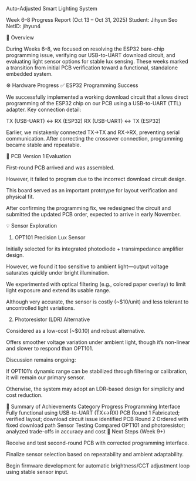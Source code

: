 Auto-Adjusted Smart Lighting System

Week 6–8 Progress Report (Oct 13 – Oct 31, 2025)
Student: Jihyun Seo  NetID: jihyun4

🧠 Overview

During Weeks 6–8, we focused on resolving the ESP32 bare-chip programming issue, verifying our USB-to-UART download circuit, and evaluating light sensor options for stable lux sensing. These weeks marked a transition from initial PCB verification toward a functional, standalone embedded system.

⚙️ Hardware Progress
✅ ESP32 Programming Success

We successfully implemented a working download circuit that allows direct programming of the ESP32 chip on our PCB using a USB-to-UART (TTL) adapter.
Key connection detail:

TX (USB-UART) ↔ RX (ESP32)
RX (USB-UART) ↔ TX (ESP32)


Earlier, we mistakenly connected TX→TX and RX→RX, preventing serial communication. After correcting the crossover connection, programming became stable and repeatable.

🧩 PCB Version 1 Evaluation

First-round PCB arrived and was assembled.

However, it failed to program due to the incorrect download circuit design.

This board served as an important prototype for layout verification and physical fit.

After confirming the programming fix, we redesigned the circuit and submitted the updated PCB order, expected to arrive in early November.

💡 Sensor Exploration
1. OPT101 Precision Lux Sensor

Initially selected for its integrated photodiode + transimpedance amplifier design.

However, we found it too sensitive to ambient light—output voltage saturates quickly under bright illumination.

We experimented with optical filtering (e.g., colored paper overlay) to limit light exposure and extend its usable range.

Although very accurate, the sensor is costly (~$10/unit) and less tolerant to uncontrolled light variations.

2. Photoresistor (LDR) Alternative

Considered as a low-cost (~$0.10) and robust alternative.

Offers smoother voltage variation under ambient light, though it’s non-linear and slower to respond than OPT101.

Discussion remains ongoing:

If OPT101’s dynamic range can be stabilized through filtering or calibration, it will remain our primary sensor.

Otherwise, the system may adopt an LDR-based design for simplicity and cost reduction.

🧭 Summary of Achievements
Category	Progress
Programming Interface	Fully functional using USB-to-UART (TX↔RX)
PCB Round 1	Fabricated; verified layout; download circuit issue identified
PCB Round 2	Ordered with fixed download path
Sensor Testing	Compared OPT101 and photoresistor; analyzed trade-offs in accuracy and cost
🚀 Next Steps (Week 9+)

Receive and test second-round PCB with corrected programming interface.

Finalize sensor selection based on repeatability and ambient adaptability.

Begin firmware development for automatic brightness/CCT adjustment loop using stable sensor input.
